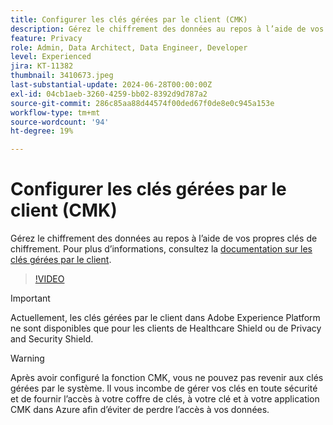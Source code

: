 ```yaml
---
title: Configurer les clés gérées par le client (CMK)
description: Gérez le chiffrement des données au repos à l’aide de vos propres clés de chiffrement.
feature: Privacy
role: Admin, Data Architect, Data Engineer, Developer
level: Experienced
jira: KT-11382
thumbnail: 3410673.jpeg
last-substantial-update: 2024-06-28T00:00:00Z
exl-id: 04cb1aeb-3260-4259-bb02-8392d9d787a2
source-git-commit: 286c85aa88d44574f00ded67f0de8e0c945a153e
workflow-type: tm+mt
source-wordcount: '94'
ht-degree: 19%

---
```


# Configurer les clés gérées par le client (CMK)

Gérez le chiffrement des données au repos à l’aide de vos propres clés de chiffrement. Pour plus d’informations, consultez la [documentation sur les clés gérées par le client](https://experienceleague.adobe.com/docs/experience-platform/landing/governance-privacy-security/customer-managed-keys.html).

>[!VIDEO](https://video.tv.adobe.com/v/3410673/?learn=on&enablevpops)

>[!IMPORTANT]
>
> Actuellement, les clés gérées par le client dans Adobe Experience Platform ne sont disponibles que pour les clients de Healthcare Shield ou de Privacy and Security Shield.

>[!WARNING]
>
>Après avoir configuré la fonction CMK, vous ne pouvez pas revenir aux clés gérées par le système. Il vous incombe de gérer vos clés en toute sécurité et de fournir l’accès à votre coffre de clés, à votre clé et à votre application CMK dans Azure afin d’éviter de perdre l’accès à vos données.
